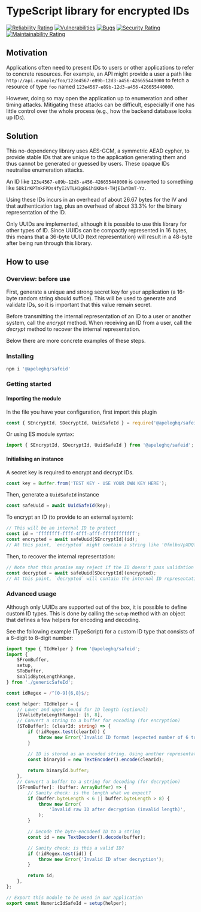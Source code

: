 # TypeScript library for encrypted IDs

[![Reliability Rating](https://sonarcloud.io/api/project_badges/measure?project=Exact-Realty_ts-safeid&metric=reliability_rating)](https://sonarcloud.io/summary/new_code?id=Exact-Realty_ts-safeid)
[![Vulnerabilities](https://sonarcloud.io/api/project_badges/measure?project=Exact-Realty_ts-safeid&metric=vulnerabilities)](https://sonarcloud.io/summary/new_code?id=Exact-Realty_ts-safeid)
[![Bugs](https://sonarcloud.io/api/project_badges/measure?project=Exact-Realty_ts-safeid&metric=bugs)](https://sonarcloud.io/summary/new_code?id=Exact-Realty_ts-safeid)
[![Security Rating](https://sonarcloud.io/api/project_badges/measure?project=Exact-Realty_ts-safeid&metric=security_rating)](https://sonarcloud.io/summary/new_code?id=Exact-Realty_ts-safeid)
[![Maintainability Rating](https://sonarcloud.io/api/project_badges/measure?project=Exact-Realty_ts-safeid&metric=sqale_rating)](https://sonarcloud.io/summary/new_code?id=Exact-Realty_ts-safeid)

## Motivation

Applications often need to present IDs to users or other applications to refer to concrete resources. For example, an API might provide a user a path like `http://api.example/foo/123e4567-e89b-12d3-a456-426655440000` to fetch a resource of type `foo` named `123e4567-e89b-12d3-a456-426655440000`.

However, doing so may open the application up to enumeration and other timing attacks. Mitigating these attacks can be difficult, especially if one has little control over the whole process (e.g., how the backend database looks up IDs).

## Solution

This no-dependency library uses AES-GCM, a symmetric AEAD cypher, to provide stable IDs that are unique to the application generating them and thus cannot be generated or guessed by users. These opaque IDs neutralise enumeration attacks.

An ID like `123e4567-e89b-12d3-a456-426655440000` is converted to something like `5DkIrKPTmkFPDs4fyI2VTLH1gBGihiKRx4-THjEIwYDmT-Yz`.

Using these IDs incurs in an overhead of about 26.67 bytes for the IV and that authentication tag, plus an overhead of about 33.3% for the binary representation of the ID.

Only UUIDs are implemented, although it is possible to use this library for other types of ID. Since UUIDs can be compactly represented in 16 bytes, this means that a 36-byte UUID (text representation) will result in a 48-byte after being run through this library.

## How to use

### Overview: before use

First, generate a unique and strong secret key for your application (a 16-byte random string should suffice). This will be used to generate and validate IDs, so it is important that this value remain secret.

Before transmitting the internal representation of an ID to a user or another system, call the *encrypt* method. When receiving an ID from a user, call the *decrypt* method to recover the internal representation.

Below there are more concrete examples of these steps.

### Installing

```sh
npm i '@apeleghq/safeid'
```

### Getting started

#### Importing the module

In the file you have your configuration, first import this plugin

```js
const { SEncryptId, SDecryptId, UuidSafeId } = require('@apeleghq/safeid');
```

Or using ES module syntax:

```js
import { SEncryptId, SDecryptId, UuidSafeId } from '@apeleghq/safeid';
```

#### Initialising an instance

A secret key is required to encrypt and decrypt IDs.

```js
const key = Buffer.from('TEST KEY - USE YOUR OWN KEY HERE');
```

Then, generate a `UuidSafeId` instance

```js
const safeUuid = await UuidSafeId(key);
```

To encrypt an ID (to provide to an external system):

```js
// This will be an internal ID to protect
const id = 'ffffffff-ffff-4fff-afff-ffffffffffff';
const encrypted = await safeUuid[SEncryptId](id);
// At this point, `encrypted` might contain a string like '0fmlbuVpXDQfKZE16S3paq6ttYp-w7F57v9iq6dRzvLdDeZN'
```

Then, to recover the internal representation:

```js
// Note that this promise may reject if the ID doesn't pass validation
const decrypted = await safeUuid[SDecryptId](encrypted);
// At this point, `decrypted` will contain the internal ID representation, like 'ffffffff-ffff-4fff-afff-ffffffffffff'.
```

### Advanced usage

Although only UUIDs are supported out of the box, it is possible to define custom ID types. This is done by calling the `setup` method with an object that defines a few helpers for encoding and decoding.

See the following example (TypeScript) for a custom ID type that consists of a 6-digit to 8-digit number:

```ts
import type { TIdHelper } from '@apeleghq/safeid';
import {
	SFromBuffer,
	setup,
	SToBuffer,
	SValidByteLengthRange,
} from './genericSafeId';

const idRegex = /^[0-9]{6,8}$/;

const helper: TIdHelper = {
	// Lower and upper bound for ID length (optional)
	[SValidByteLengthRange]: [6, 8],
	// Convert a string to a buffer for encoding (for encryption)
	[SToBuffer]: (clearId: string) => {
		if (!idRegex.test(clearId)) {
			throw new Error('Invalid ID format (expected number of 6 to 8 digits)');
		}

		// ID is stored as an encoded string. Using another representation will be more efficient
		const binaryId = new TextEncoder().encode(clearId);
 
		return binaryId.buffer;
	},
	// Convert a buffer to a string for decoding (for decryption)
	[SFromBuffer]: (buffer: ArrayBuffer) => {
		// Sanity check: is the length what we expect?
		if (buffer.byteLength < 6 || buffer.byteLength > 8) {
			throw new Error(
				'Invalid raw ID after decryption (invalid length)',
			);
		}

		// Decode the byte-encodeed ID to a string
		const id = new TextDecoder().decode(buffer);

		// Sanity check: is this a valid ID?
		if (!idRegex.test(id)) {
			throw new Error('Invalid ID after decryption');
		}

		return id;
	},
};

// Export this module to be used in our application
export const NumericIdSafeId = setup(helper);
```
